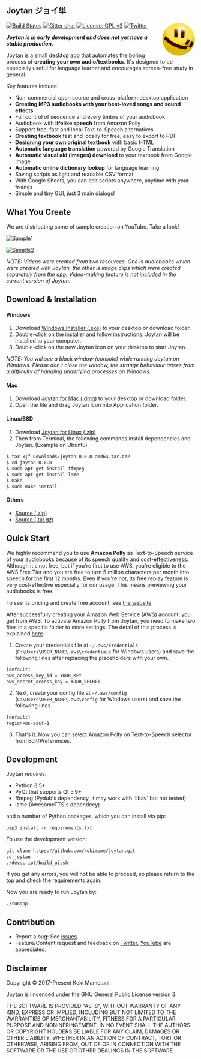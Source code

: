 ## Joytan ジョイ単

<img src="./logo/joytan.png" align="right" width="90" height="90" title="logo">
     
[![Build Status](https://travis-ci.org/kokimame/joytan.svg?branch=master)](https://travis-ci.org/kokimame/joytan)
[![Gitter chat](https://badges.gitter.im/gitterHQ/gitter.png)](https://gitter.im/JoytanApp/Lobby)
[![License: GPL v3](https://img.shields.io/badge/License-GPL%20v3-blue.svg)](https://www.gnu.org/licenses/gpl-3.0)
[![Twitter](https://img.shields.io/twitter/follow/JoytanApp.svg?style=social&label=Follow)](https://twitter.com/intent/follow?screen_name=JoytanApp)

***Joytan is in early development and does not yet have a stable production.***

Joytan is a small desktop app that automates the boring process of **creating your own audio/textbooks**.
It's designed to be especially useful for language learner and encourages screen-free study in general.

Key features include:
- Non-commercial open source and cross-platform desktop application
- **Creating MP3 audiobooks with your best-loved songs and sound effects**
- Full control of sequence and every timbre of your audiobook
- Audiobook with **lifelike speech** from Amazon Polly
- Support free, fast and local Text-to-Speech alternatives
- **Creating textbook** fast and locally for free, easy to export to PDF
- **Designing your own original textbook** with basic HTML
- **Automatic language translation** powered by Google Translation
- **Automatic visual aid (images) download** to your textbook from Google Image
- **Automatic online dictionary lookup** for language learning
- Saving scripts as light and readable CSV format
- With Google Sheets, you can edit scripts anywhere, anytime with your friends
- Simple and tiny GUI, just 3 main dialogs!


## What You Create
We are distributing some of sample creation on YouTube. Take a look!

[![Sample1](https://img.youtube.com/vi/Qj_Nw97ZkPY/0.jpg)](https://www.youtube.com/watch?v=Qj_Nw97ZkPY)


[![Sample2](https://img.youtube.com/vi/lbuPNw-T8Xo/0.jpg)](https://www.youtube.com/watch?v=lbuPNw-T8Xo)


*NOTE: Videos were created from two resources. One is audiobooks which were
 created with Joytan, the other is image clips which were created separately from the app.
 Video-making feature is not included in the current version of Joytan.*

## Download & Installation
#### Windows
1. Download [Windows Installer (.exe)](https://github.com/kokimame/joytan/releases/download/v0.0.0-beta/joytan-0.0.0-installer.exe)
to your desktop or download folder.
2. Double-click on the installer and follow instructions. Joytan will be installed to your computer.
3. Double-click on the new Joytan icon on your desktop to start Joytan.

*NOTE: You will see a black window (console) while running Joytan on Windows. Please don't close the window,
the strange behaviour arises from a difficulty of handling underlying processes on Windows.*

#### Mac
1. Download [Joytan for Mac (.dmg)](https://github.com/kokimame/joytan/releases/download/v0.0.0-beta/joytan-0.0.0.dmg)
to your desktop or download folder.
2. Open the file and drag Joytan Icon into Application folder.

#### Linux/BSD
1. Download [Joytan for Linux (.zip)](https://github.com/kokimame/joytan/releases/download/v0.0.0-beta/joytan-0.0.0-amd64.tar.bz2)
2. Then from Terminal, the following commands install dependencies and Joytan. (Example on Ubuntu)
```
$ tar xjf Downloads/joytan-0.0.0-amd64.tar.bz2
$ cd joytan-0.0.0
$ sudo apt-get install ffmpeg
$ sudo apt-get install lame
$ make
$ sudo make install
```


#### Others
- [Source (.zip)](https://github.com/kokimame/joytan/archive/v0.0.0-beta.zip)
- [Source (.tar.gz)](https://github.com/kokimame/joytan/archive/v0.0.0-beta.tar.gz)

## Quick Start

We highly recommend you to use **Amazon Polly** as Text-to-Speech service of your audiobooks
because of its speech quality and cost-effectiveness.
Although it's not free, but if you're first to use AWS, you're eligible to the AWS Free Tier and
you are free to turn 5 million characters per month into speech for the first 12 months.
Even if you're not, its free replay feature is very cost-effective especially for our usage.
This means previewing your audiobooks is free.

To see its pricing and create free account, see [the website](https://aws.amazon.com/polly/pricing/).

After successfully creating your Amazon Web Service (AWS) account, you get  from AWS. 
To activate Amazon Polly from Joytan, you need to make two files in a specific folder to store settings. 
The detail of this process is explained [here](https://github.com/boto/boto3).

1. Create your credentials file at 
```~/.aws/credentials``` (```C:\Users\USER_NAME\.aws\credentials``` for Windows users)
 and save the following lines after replacing the placeholders with your own.
```
[default]
aws_access_key_id = YOUR_KEY
aws_secret_access_key = YOUR_SECRET
```

2. Next, create your config file at
```~/.aws/config``` (```C:\Users\USER_NAME\.aws\config``` for Windows users)
 and save the following lines.
```
[default]
region=us-east-1
```

3. That's it. Now you can select Amazon Polly on Text-to-Speech selector from Edit/Preferences. 

## Development
Joytan requires:
- Python 3.5+
- PyQt that supports Qt 5.9+
- ffmpeg (Pydub's dependency, it may work with 'libav' but not tested)
- lame (AwesomeTTS's dependecy)

and a number of Python packages, which you can install via pip:
```
pip3 install -r requirements.txt
```

To use the development version:

```
git clone https://github.com/kokimame/joytan.git
cd joytan
./devscript/build_ui.sh
```

If you get any errors, you will not be able to proceed, so please return to
the top and check the requirements again.

Now you are ready to run Joytan by:
```
./runapp
```


## Contribution
- Report a bug: See [issues]()
- Feature/Content request and feedback on [Twitter](https://twitter.com/JoytanApp), 
[YouTube](https://www.youtube.com/channel/UC0bLbtTI9uni3bNRPIJQAqA) are appreciated.


## Disclaimer
Copyright © 2017-Present Koki Mametani.

Joytan is lincenced under the GNU General Public License version 3.

THE SOFTWARE IS PROVIDED "AS IS", WITHOUT WARRANTY OF ANY KIND, EXPRESS OR IMPLIED,
INCLUDING BUT NOT LIMITED TO THE WARRANTIES OF MERCHANTABILITY,
FITNESS FOR A PARTICULAR PURPOSE AND NONINFRINGEMENT.
IN NO EVENT SHALL THE AUTHORS OR COPYRIGHT HOLDERS BE LIABLE FOR ANY CLAIM, DAMAGES
OR OTHER LIABILITY, WHETHER IN AN ACTION OF CONTRACT, TORT OR OTHERWISE,
ARISING FROM, OUT OF OR IN CONNECTION WITH THE SOFTWARE OR THE USE OR OTHER DEALINGS IN THE SOFTWARE.
